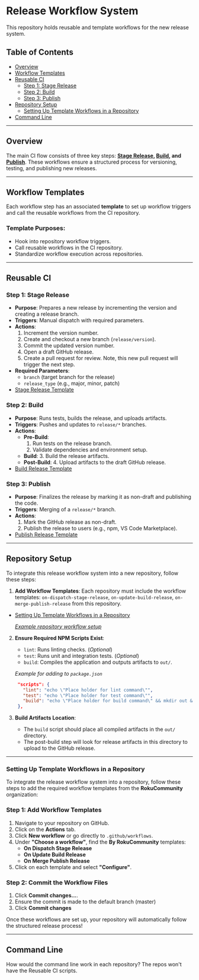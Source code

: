 # Release Workflow System

This repository holds reusable and template workflows for the new release system.

## Table of Contents

- [Overview](#overview)
- [Workflow Templates](#workflow-templates)
- [Reusable CI](#reusable-ci)
  - [Step 1: Stage Release](#step-1-stage-release)
  - [Step 2: Build](#step-2-build)
  - [Step 3: Publish](#step-3-publish)
- [Repository Setup](#repository-setup)
  - [Setting Up Template Workflows in a Repository](#setting-up-template-workflows-in-a-repository)
- [Command Line](#command-line)

---

## Overview

The main CI flow consists of three key steps: **[Stage Release](#step-1-stage-release), [Build](#step-2-build), and [Publish](#step-3-publish)**. These workflows ensure a structured process for versioning, testing, and publishing new releases.

---

## Workflow Templates

Each workflow step has an associated **template** to set up workflow triggers and call the reusable workflows from the CI repository.

### Template Purposes:

- Hook into repository workflow triggers.
- Call reusable workflows in the CI repository.
- Standardize workflow execution across repositories.

---

## Reusable CI

### Step 1: Stage Release

- **Purpose**: Prepares a new release by incrementing the version and creating a release branch.
- **Triggers**: Manual dispatch with required parameters.
- **Actions**:
  1. Increment the version number.
  2. Create and checkout a new branch (`release/version`).
  3. Commit the updated version number.
  4. Open a draft GitHub release.
  5. Create a pull request for review. Note, this new pull request will trigger the next step.
- **Required Parameters**:
  - `branch` (target branch for the release)
  - `release_type` (e.g., major, minor, patch)
- [Stage Release Template](https://github.com/rokucommunity/.github/blob/master/workflow-templates/on-dispatch-stage-release.yml)

### Step 2: Build

- **Purpose**: Runs tests, builds the release, and uploads artifacts.
- **Triggers**: Pushes and updates to `release/*` branches.
- **Actions**:
  - **Pre-Build**:
    1. Run tests on the release branch.
    2. Validate dependencies and environment setup.
  - **Build**:
    3. Build the release artifacts.
  - **Post-Build**:
    4. Upload artifacts to the draft GitHub release.
- [Build Release Template](https://github.com/rokucommunity/.github/blob/master/workflow-templates/on-update-build-release.yml)

### Step 3: Publish

- **Purpose**: Finalizes the release by marking it as non-draft and publishing the code.
- **Triggers**: Merging of a `release/*` branch.
- **Actions**:
  1. Mark the GitHub release as non-draft.
  2. Publish the release to users (e.g., npm, VS Code Marketplace).
- [Publish Release Template](https://github.com/rokucommunity/.github/blob/master/workflow-templates/on-merge-publish-release.yml)

---

## Repository Setup

To integrate this release workflow system into a new repository, follow these steps:

1. **Add Workflow Templates**: Each repository must include the workflow templates: `on-dispatch-stage-release`, `on-update-build-release`, `on-merge-publish-release` from this repository.

  - [Setting Up Template Workflows in a Repository](#setting-up-template-workflows-in-a-repository)

     [_Example repository workflow setup_](https://github.com/rokucommunity/release-testing/tree/master/.github/workflows)

2. **Ensure Required NPM Scripts Exist**:
   - `lint`: Runs linting checks. (_Optional_)
   - `test`: Runs unit and integration tests. (_Optional_)
   - `build`: Compiles the application and outputs artifacts to `out/`.

   _Example for adding to `package.json`_
   ```json
    "scripts": {
      "lint": "echo \"Place holder for lint command\"",
      "test": "echo \"Place holder for test command\"",
      "build": "echo \"Place holder for build command\" && mkdir out && echo \"Hello World!\" > out/hello.txt"
    },
   ```
3. **Build Artifacts Location**:
   - The `build` script should place all compiled artifacts in the `out/` directory.
   - The post-build step will look for release artifacts in this directory to upload to the GitHub release.

---
### Setting Up Template Workflows in a Repository  

To integrate the release workflow system into a repository, follow these steps to add the required workflow templates from the **RokuCommunity** organization:  

### Step 1: Add Workflow Templates  
1. Navigate to your repository on GitHub.  
2. Click on the **Actions** tab.  
3. Click **New workflow** or go directly to `.github/workflows`.  
4. Under **"Choose a workflow"**, find the **By RokuCommunity** templates:  
   - **On Dispatch Stage Release**  
   - **On Update Build Release**  
   - **On Merge Publish Release**  
5. Click on each template and select **"Configure"**.  

### Step 2: Commit the Workflow Files  
1. Click **Commit changes...**.  
2. Ensure the commit is made to the default branch (master)
5. Click **Commit changes**

Once these workflows are set up, your repository will automatically follow the structured release process!

---
## Command Line

How would the command line work in each repository? The repos won't have the Reusable CI scripts.

